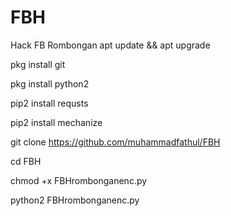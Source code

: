 # FBH
Hack FB Rombongan
apt update && apt upgrade

pkg install git

pkg install python2

pip2 install requsts

pip2 install mechanize

git clone https://github.com/muhammadfathul/FBH

cd FBH

chmod +x FBHrombonganenc.py

python2 FBHrombonganenc.py
